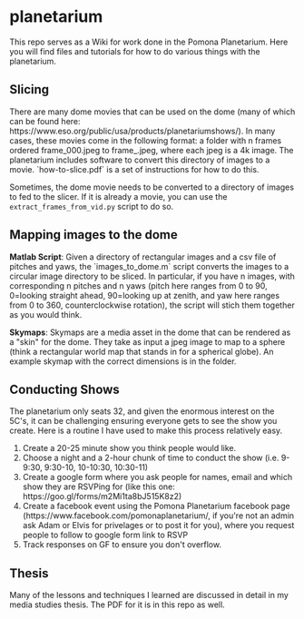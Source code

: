 # planetarium
This repo serves as a Wiki for work done in the Pomona Planetarium. Here you will find files and tutorials for how to do various things with the planetarium.

<h2> Slicing </h2>
There are many dome movies that can be used on the dome (many of which can be found here: https://www.eso.org/public/usa/products/planetariumshows/). In many cases,
these movies come in the following format: a folder with n frames ordered frame_000.jpeg to frame_<n>.jpeg, where each jpeg is a 4k image. The planetarium includes software
to convert this directory of images to a movie. `how-to-slice.pdf` is a set of instructions for how to do this.

Sometimes, the dome movie needs to be converted to a directory of images to fed to the slicer. If it is already a movie, you can use the `extract_frames_from_vid.py` script to do so.

<h2> Mapping images to the dome </h2>
<b>Matlab Script</b>: Given a directory of rectangular images and a csv file of pitches and yaws, the `images_to_dome.m` script converts the images to a circular image directory to be sliced.
In particular, if you have n images, with corresponding n pitches and n yaws (pitch here ranges from 0 to 90, 0=looking straight ahead, 90=looking up at zenith, and yaw here ranges from 0 to 360, counterclockwise rotation), the script will stich them together as you would think.

<b>Skymaps</b>: Skymaps are a media asset in the dome that can be rendered as a "skin" for the dome. They take as input a jpeg image to map to a sphere (think a rectangular world map that stands in for a spherical globe). An example skymap with the correct dimensions is in the folder.

<h2>Conducting Shows</h2>
The planetarium only seats 32, and given the enormous interest on the 5C's, it can be challenging ensuring everyone gets to see the show you create. Here is a routine I have used to make this process relatively easy. 

<ol><li>Create a 20-25 minute show you think people would like. </li>
<li> Choose a night and a 2-hour chunk of time to conduct the show (i.e. 9-9:30, 9:30-10, 10-10:30, 10:30-11)</li>
<li> Create a google form where you ask people for names, email and which show they are RSVPing for (like this one: https://goo.gl/forms/m2Mi1ta8bJ515K8z2) </li>
<li> Create a facebook event using the Pomona Planetarium facebook page (https://www.facebook.com/pomonaplanetarium/, if you're not an admin ask Adam or Elvis for privelages or to post it for you), where you request people to follow to google form link to RSVP</li>
<li>Track responses on GF to ensure you don't overflow. </li>
</ol>

<h2>Thesis</h2>
Many of the lessons and techniques I learned are discussed in detail in my media studies thesis. The PDF for it is in this repo as well.

